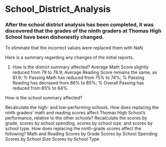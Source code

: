 # School_District_Analysis

### After the school district analysis has been completed, it was discovered that the grades of the ninth graders at Thomas High School have been dishonestly changed. 
To eliminate that the incorrect values were replaced them with NaN.

Here is a summary regarding any changes of the initial reports.

1. How is the district summary affected?
Average Math Score slightly reduced from 79 to 78.9; Average Reading Score remains the same, as 81.9;	% Passing Math has reduced from 75% to 74%;	% Passing Reading	has decrased from 86% to 85%; % Overall Passing has reduced from 65% to 64%.

How is the school summary affected?


Recalculate the high- and low-performing schools.
How does replacing the ninth graders’ math and reading scores affect Thomas High School’s performance, relative to the other schools?
Recalculate the scores by grade, scores by school spending, scores by school size, and scores by school type.
How does replacing the ninth-grade scores affect the following?
Math and Reading Scores by Grade
Scores by School Spending
Scores by School Size
Scores by School Type
